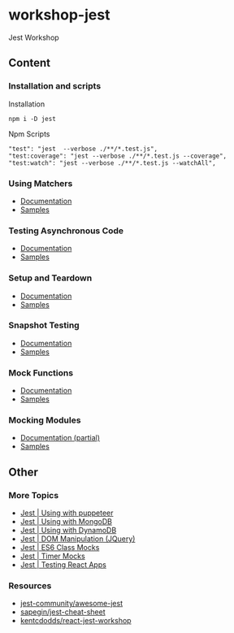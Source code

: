 # workshop-jest
Jest Workshop

## Content

### Installation and scripts

Installation

```
npm i -D jest
```

Npm Scripts

```
"test": "jest  --verbose ./**/*.test.js",
"test:coverage": "jest --verbose ./**/*.test.js --coverage",
"test:watch": "jest --verbose ./**/*.test.js --watchAll",
```


### Using Matchers

- [Documentation](https://jestjs.io/docs/en/using-matchers)
- [Samples](__test__/matchers.test.js)

### Testing Asynchronous Code

- [Documentation](https://jestjs.io/docs/en/asynchronous)
- [Samples](__test__/async_code.test.js)

### Setup and Teardown

- [Documentation](https://jestjs.io/docs/en/setup-teardown)
- [Samples](__test__/setup_and_teardown.test.js)

### Snapshot Testing

- [Documentation](https://jestjs.io/docs/en/snapshot-testing)
- [Samples](__test__/snapshots.test.js)

### Mock Functions

- [Documentation](https://jestjs.io/docs/en/mock-functions)
- [Samples](__test__/mock_functions.test.js)

### Mocking Modules

- [Documentation (partial)](https://jestjs.io/docs/en/manual-mocks)
- [Samples](__test__/mocking_modules.test.js)

## Other

### More Topics

- [Jest | Using with puppeteer](https://jestjs.io/docs/en/puppeteer)
- [Jest | Using with MongoDB](https://jestjs.io/docs/en/mongodb)
- [Jest | Using with DynamoDB](https://jestjs.io/docs/en/mongodb)
- [Jest | DOM Manipulation (JQuery)](https://jestjs.io/docs/en/tutorial-jquery)
- [Jest | ES6 Class Mocks](https://jestjs.io/docs/en/es6-class-mocks)
- [Jest | Timer Mocks](https://jestjs.io/docs/en/timer-mocks)
- [Jest | Testing React Apps](https://jestjs.io/docs/en/tutorial-react)

### Resources
- [jest-community/awesome-jest](https://github.com/jest-community/awesome-jest)
- [sapegin/jest-cheat-sheet](https://github.com/sapegin/jest-cheat-sheet)
- [kentcdodds/react-jest-workshop](https://github.com/kentcdodds/react-jest-workshop)
